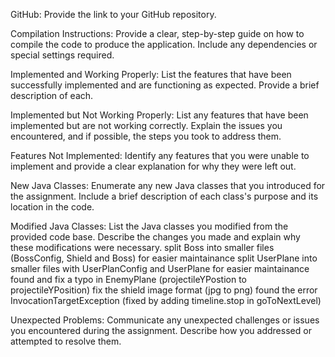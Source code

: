 GitHub: Provide the link to your GitHub repository.

Compilation Instructions: Provide a clear, step-by-step guide on how to compile the code to produce the application. Include any dependencies or special settings required.

Implemented and Working Properly: List the features that have been successfully implemented and are functioning as expected. Provide a brief description of each.

Implemented but Not Working Properly: List any features that have been implemented but are not working correctly. Explain the issues you encountered, and if possible, the steps you took to address them.

Features Not Implemented: Identify any features that you were unable to implement and provide a clear explanation for why they were left out.

New Java Classes: Enumerate any new Java classes that you introduced for the assignment. Include a brief description of each class's purpose and its location in the code.

Modified Java Classes: List the Java classes you modified from the provided code base. Describe the changes you made and explain why these modifications were necessary.
  split Boss into smaller files (BossConfig, Shield and Boss) for easier maintainance
  split UserPlane into smaller files with UserPlanConfig and UserPlane for easier maintainance
  found and fix a typo in EnemyPlane (projectileYPostion to projectileYPosition)
  fix the shield image format (jpg to png)
  found the error InvocationTargetException (fixed by adding timeline.stop in goToNextLevel)

Unexpected Problems: Communicate any unexpected challenges or issues you encountered during the assignment. Describe how you addressed or attempted to resolve them.
